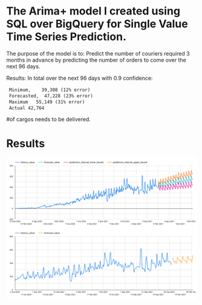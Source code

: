 # The Arima+ model I created using SQL over BigQuery for Single Value Time Series Prediction.

The purpose of the model is to: Predict the number of couriers required 3 months in advance by predicting the number of orders to come over the next 96 days.

Results:
In total over the next 96 days with 0.9 confidence:

     Minimum,    39,308 (12% error)
     Forecasted,  47,228 (23% error)
     Maximum   55,149 (31% error) 
     Actual 42,764

 #of cargos needs to be delivered.

# Results
<img src="https://raw.githubusercontent.com/rsemihkoca/Arima-Prediction-with-SQL-/main/Results.png">
